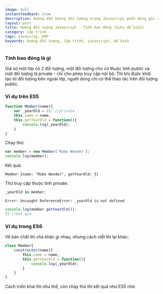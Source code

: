 ```yaml
---
image: null
instantfeedback: true
description: Hướng dẫn hướng đối tượng trong Javascript phần đóng gói siêu dễ hiểu
layout: post
title: Hướng đối tượng Javascript - Tính bao đóng (Siêu dễ hiểu)
category: Lập trình
tags: Javascrip, OOP
keywords: hướng đối tượng, lập trình, javascript, dễ hiểu
---
```


<h3>Tính bao đóng là gì</h3>

Giả sử một lớp có 2 đối tượng, một đối tượng cho có thuộc tính public và một đối tượng là private - chỉ cho phép truy cập nội bộ. Thì khi được khởi tạo từ đối tượng bên ngoài lớp, người dùng chỉ có thể thao tác trên đối tượng public.

<h3>Ví dụ trên ES5</h3>

```javascript
function Member(name){
	var _yearOld = 15; //private
	this.name = name;
	this.getYearOld = function(){
		console.log(_yearOld);
	}
}
```

Chạy thử:

```javascript
var member = new Member('Robo Wonder');
console.log(member);
```

Kết quả:

```Member {name: "Robo Wonder", getYearOld: ƒ}```

Thử truy cập thuộc tính private:

```javascript
_yearOld in member;
```
```Error: Uncaught ReferenceError: _yearOld is not defined```

```javascript
console.log(member.getYearOld());
15 //ket qua
```


<h3>Ví dụ trong ES6</h3>

Về bản chất thì chả khác gì nhau, nhưng cách viết thì lại khác:

```javascript
class Member{
	constructor(name){
		this.name = name;
		this.getYearOld = function(){
			console.log(_yearOld);
		}
	}
}
```

Cách triển khai thì như thế, còn chạy thử thì kết quả như ES5 nhé.